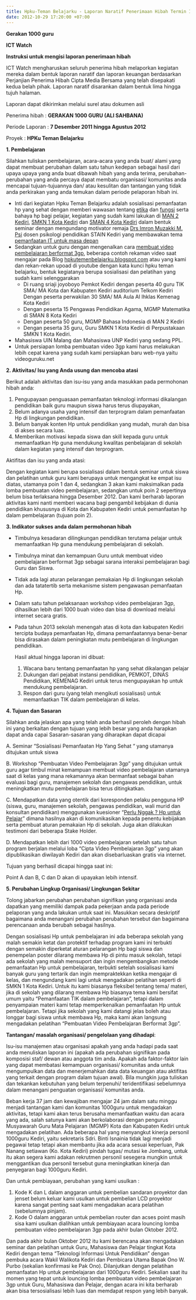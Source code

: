 ```yaml
---
title: Hpku-Teman Belajarku - Laporan Naratif Penerimaan Hibah Termin I
date: 2012-10-29 17:20:00 +07:00
---
```


**Gerakan 1000 guru**

**ICT Watch**

**Instruksi untuk mengisi laporan penerimaan hibah**

ICT Watch mengharuskan seluruh penerima hibah melaporkan kegiatan mereka dalam bentuk laporan naratif dan laporan keuangan berdasarkan Perjanjian Penerima Hibah Cipta Media Bersama yang telah disepakati kedua belah pihak. Laporan naratif disarankan dalam bentuk lima hingga tujuh halaman.

Laporan dapat dikirimkan melalui surel atau dokumen asli

Penerima hibah	     :	**GERAKAN 1000 GURU (ALI SAHBANA)**

Periode Laporan	     :	**7 Desember 2011 hingga Agustus 2012**

Proyek	             :  **HPKu Teman Belajarku**

**1. Pembelajaran**

  Silahkan tuliskan pembelajaran, acara-acara yang anda buat/ alami yang dapat membuat perubahan dalam satu tahun kedepan sebagai hasil dari upaya upaya yang anda buat dibawah hibah yang anda terima, perubahan-perubahan yang anda percaya dapat membatu organisasi/ komunitas anda mencapai tujuan-tujuannya dan/ atau kesulitan dan tantangan yang tidak anda perkirakan yang anda temukan dalam periode pelaporan hibah ini.

* Inti dari kegiatan Hpku Teman Belajarku adalah sosialisasi pemanfaatan hp yang sehat dengan memberi wawasan tentang [etika](http://hpkutemenbelajarku.blogspot.com/2011/11/9-tip-etika-menggunakan-hp.html) dan [fungsi](http://hpkutemenbelajarku.blogspot.com/2011/10/testimoni.html) serta bahaya hp bagi pelajar, kegiatan yang sudah kami lakukan di [MAN 2 Kediri](http://www.youtube.com/watch?v=U-nD5vjxmLE&feature=youtu.be), [SMKN 1 Kota Kediri](http://www.youtube.com/watch?v=ZAtXUZq9lmY&feature=channel&list=UL) dan [SMAN 4 Kota Kediri](http://www.youtube.com/watch?v=THGEpeOQ_VY&feature=channel&list=UL) dalam bentuk seminar dengan mengundang motivator remaja [Drs Imron Muzakki M. Psi](http://bemstitmkediri.blogspot.com/2009/02/blog-post.html) dosen psikologi pendidikan STAIN Kediri yang membawakan tema [pemanfaatan IT untuk masa depan](http://www.youtube.com/watch?v=Nx-JngpeN7Q)
* Sedangkan untuk guru dengan mengenalkan cara [membuat video pembelajaran berformat 3gp](http://hpkutemenbelajarku.blogspot.com/2012/09/mudahnya-membuat-video-pembelajaran-3gp.html), beberapa contoh rekaman video saat mengajar pada Blog [hpkutemenbelajarku.blogspot.com](http://hpkutemenbelajarku.blogspot.com/2011/10/dokumentasi-ngajar_16.html) atau yang kami dan rekan-rekan upoad di youtube dengan kata kunci hpku teman belajarku, bentuk kegiatanya berupa sosialisasi dan pelatihan yang sudah kami selenggarakan
  * Di ruang sriaji joyoboyo Pemkot Kediri dengan peserta 40 guru TIK SMA/ MA Kota dan Kabupaten Kediri auditorium Telkom Kediri
Dengan peserta perwakilan 30 SMA/ MA Aula Al Ihklas Kemenag Kota Kediri
  * Dengan peserta 15 Pengawas Pendidikan Agama, MGMP Matematika di SMAN 8 Kota Kediri
  * Dengan peserta 50 guru, MGMP Bahasa Indonesia di MAN 2 Kediri
  * Dengan peserta 35 guru, Guru SMKN 1 Kota Kediri di Perpustakaan SMKN 1 Kota Kediri.
* Mahasiswa UIN Malang dan Mahasiswa UNP Kediri yang sedang PPL.
* Untuk persiapan lomba pembuatan video 3gp kami harus melakukan lebih cepat karena yang sudah kami persiapkan baru web-nya yaitu videoguruku.net

**2. Aktivitas/ Isu yang Anda usung dan mencoba atasi**

  Berikut adalah aktivitas dan isu-isu yang anda masukkan pada permohonan hibah anda:

  1. Pengupayaan penguasaan pemanfaatan teknologi informasi dikalangan pendidikan baik guru maupun siswa harus terus diupayakan,
  2. Belum adanya usaha yang intensif dan terprogram dalam pemanfaatan Hp di lingkungan pendidikan.
  3. Belum banyak konten Hp untuk pendidikan yang mudah, murah dan bisa di akses secara luas.
  4. Memberikan motivasi kepada siswa dan skill kepada guru untuk memanfaatkan Hp guna mendukung kwalitas penbelajaran di sekolah dalam kegiatan yang intensif dan terprogram.

  Aktifitas dan isu yang anda atasi:

  Dengan kegiatan kami berupa sosialisasi dalam bentuk seminar untuk siswa dan pelatihan untuk guru kami berupaya untuk mengangkat ke empat isu diatas, utamanya poin 1 dan 4, sedangkan 3 akan kami maksimalkan pada lomba pembuatan video pembelajaran, sedangkan untuk poin 2 sepertinya belum bisa terlaksana hingga Desember 2012. Dan kami berharab laporan aktivitas kami nanti memberi wacana bagi pengambil kebijakan di dunia pendidikan khususnya di Kota dan Kabupaten Kediri untuk pemanfaatan hp dalam pembelajaran (tujuan poin 2).

**3. Indikator sukses anda dalam permohonan hibah**

* Timbulnya kesadaran dilingkungan pendidikan terutama pelajar untuk memanfaatkan Hp guna mendukung pembelajaran di sekolah.
* Timbulnya minat dan kemampuan Guru untuk membuat video pembelajaran berformat 3gp sebagai sarana interaksi pembelajaran bagi Guru dan Siswa.
* Tidak ada lagi aturan pelarangan pemakaian Hp di lingkungan sekolah dan ada tatatertib serta mekanisme sistem pengawasan pemanfaatan Hp.
* Dalam satu tahun pelaksanaan workshop video pembelajaran 3gp, dihasilkan lebih dari 1000 buah video dan bisa di download melalui internet secara gratis.
* Pada tahun 2013 sekolah menengah atas di kota dan kabupaten Kediri tercipta budaya pemanfaatan Hp, dimana pemanfaatannya benar-benar bisa dirasakan dalam peningkatan mutu pembelajaran di lingkungan pendidikan.

  Hasil aktual hingga laporan ini dibuat:
  1. Wacana baru tentang pemanfaatan hp yang sehat dikalangan pelajar
  2. Dukungan dari pejabat instansi pendidikan, PEMKOT, DINAS Pendidikan, KEMENAG Kediri untuk terus mengupayakan hp untuk mendukung pembelajaran.
  3. Respon dari guru (yang telah mengikuti sosialisasi) untuk memanfaatkan TIK dalam pembelajaran di kelas.

**4. Tujuan dan Sasaran**

  Silahkan anda jelaskan apa yang telah anda berhasil peroleh dengan hibah ini yang berkaitan dengan tujuan yang lebih besar yang anda harapkan dapat anda capai Sasaran-sasaran yang diharapkan dapat dicapai

  A. Seminar “Sosialisasi Pemanfaatan Hp Yang Sehat “ yang utamanya ditujukan untuk siswa

  B. Workshop “Pembuatan Video Pembelajaran 3gp” yang ditujukan untuk guru agar timbul minat kemampuan membuat video pembelajaran utamanya saat di kelas yang mana rekamannya akan bermanfaat sebagai bahan evaluasi bagi guru, manajemen sekolah dan pengawas pendidikan, untuk meningkatkan mutu pembelajaran bisa terus ditingkatkan.

  C. Mendapatkan data yang otentik dari koresponden pelaku pengguna HP (siswa, guru, manajemen sekolah, pengawas pendidikan, wali murid dan konsultan pendidikan) menggunakan kuesioner “[Perlu Nggak ? Hp untuk Pelajar](http://hpkutemenbelajarku.blogspot.com/2011/10/testimoni.html)” dimana hasilnya akan di komunikasikan kepada penentu kebijakan serta pembuat aturan pemakaian Hp di sekolah. Juga akan dilakukan testimoni dari beberapa Stake Holder.

  D. Mendapatkan lebih dari 1000 video pembelajaran setelah satu tahun program berjalan melalui loba “Cipta Video Pembelajaran 3gp” yang akan dipublikasikan diwilayah Kediri dan akan disebarluaskan gratis via internet.

  Tujuan yang berhasil dicapai hingga saat ini:

  Point A dan B, C dan D akan di upayakan lebih intensif.

**5. Perubahan Lingkup Organisasi/ Lingkungan Sekitar**

  Tolong jabarkan perubahan perubahan signifikan yang organisasi anda dapatkan yang memiliki dampak pada pekerjaan anda pada periode pelaporan yang anda lakukan untuk saat ini. Masukkan secara deskriptif bagaimana anda menangani perubahan perubahan tersebut dan bagaimana perencanaan anda berubah sebagai hasilnya.

  Dengan sosialisasi Hp untuk pembelajaran ini ada beberapa sekolah yang malah semakin ketat dan protektif terhadap program kami ini terbukti dengan semakin diperketat aturan pelarangan Hp bagi siswa dan penempelan poster dilarang membawa Hp di pintu masuk sekolah, tetapi ada sekolah yang malah mensuport dan ingin mengembangkan metode pemanfaatan Hp untuk pembelajaran, terbukti setelah sosialisasi kami banyak guru yang tertarik dan ingin mempraktekkan ketika mengajar di kelas, dan mengundang kami lagi untuk mengadakan pelatihan seperti di SMKN 1 Kota Kediri. Untuk itu kami biasanya fleksibel tentang tema/ materi, jika di sekolah yang dilarang membawa Hp biasanya tema kami bersifat umum yaitu “Pemanfaatan TIK dalam pembelajaran”, tetapi dalam penyampaian materi kami tetap memperkenalkan pemanfaatan Hp untuk pembelajaran. Tetapi jika sekolah yang kami datangi jelas boleh atau longgar bagi siswa untuk membawa Hp, maka kami akan langsung mengadakan pelatihan “Pembuatan Video Pembelajaran Berformat 3gp”.

  **Tantangan/ masalah organisasi/ pengelolaan yang dihadapi**:

  Isu-isu manajemen atau organisasi apakah yang anda hadapi pada saat anda menuliskan laporan ini (apakah ada perubahan signifikan pada komposisi staf/ dewan atau anggota tim anda. Apakah ada faktor-faktor lain yang dapat membatasi kemampuan organisasi/ komunitas anda untuk mengumpulkan data dan menerjemahkan data data keuangan atau aktifitas yang terkait dengan program dalam tujuan awal). Bila mungkin juga tuliskan dan tekankan kebutuhan yang belum terpenuhi/ teridentifikasi sebelumnya dalam menangani penguatan organisasi/ komunitas anda.

  Beban kerja 37 jam dan kewajiban mengajar 24 jam dalam satu minggu menjadi tantangan kami dan komunitas 1000guru untuk mengadakan aktivitas, tetapi kami akan terus berusaha memanfaatkan waktu dan acara yang ada, salah satunya kami akan berkolaborasi dengan pengurus Musyawarah Guru Mata Pelajaran (MGMP) Kota dan Kabupaten Kediri untuk mengadakan pelatihan. Ada beberapa hal yang menyangkut kinerja personil 1000guru Kediri, yaitu sekretaris Sdri. Binti Isnainia tidak lagi menjadi pegawai tetap tetapi akan membantu jika ada acara sesuai keperluan, Pak Nanang setiawan (Ko. Kota Kediri) pindah tugas/ mutasi ke Jombang, untuk itu akan segera kami adakan rekrutmen personil sesegera mungkin untuk menggantikan dua personil tersebut guna meningkatkan kinerja dan penyegaran bagi 1000guru Kediri.

  Dan untuk pembiayaan, perubahan yang kami usulkan :
  1. Kode K dan L dalam anggaran untuk pembelian sandaran proyektor dan jenset belum keluar kami usulkan untuk pembelian LCD proyektor karena sangat penting saat kami mengadakan acara pelatihan (sebelumnya pinjam).
  2. Kode O dalam anggaran untuk pembelian router dan acses point masih sisa kami usulkan dialihkan untuk pembiayaan acara louncing lomba pembuatan video pembelajaran 3gp pada akhir bulan Oktober 2012.

  Dan pada akhir bulan Oktober 2012 itu kami berencana akan mengadakan seminar dan pelatihan untuk Guru, Mahasiswa dan Pelajar tingkat Kota Kediri dengan tema “Teknologi Informasi Untuk Pendidikan” dengan pembuka acara Wakil Walikota Kediri dan Pembicara Utama Bapak Ono W. Purbo (sekalian konfirmasi ke Pak Ono). Dilanjutkan dengan pelatihan pemanfaatan Hp untuk pembelajaran dari 1000guru Kediri. Sekalian saat itu momen yang tepat untuk louncing lomba pembuatan video pembelajaran 3gp untuk Guru, Mahasiswa dan Pelajar, dengan acara ini kita berharab akan bisa tersosialisasi lebih luas dan memdapat respon yang lebih banyak.